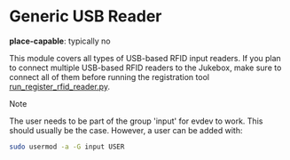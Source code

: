 # Generic USB Reader

**place-capable**: typically no

This module covers all types of USB-based RFID input readers. If you
plan to connect multiple USB-based RFID readers to the Jukebox, make
sure to connect all of them before running the registration tool [run_register_rfid_reader.py](../developers/coreapps.md).

> [!NOTE]
> The user needs to be part of the group \'input\' for evdev to work. This should usually be the case. However, a user can be added with:
>
>``` bash
>sudo usermod -a -G input USER
>```
